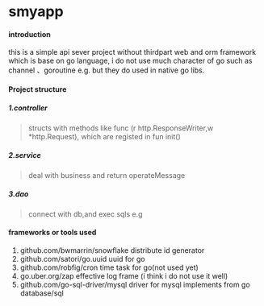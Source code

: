 # smyapp
 #### introduction
 this is a simple api sever project without thirdpart web  and orm framework which is base on go language,
 i do not use much character of go such as channel 、goroutine e.g.  but they do used in native go libs. 
 #### Project structure
 ##### 1.controller
 > structs with methods like func (r http.ResponseWriter,w *http.Request), which are registed  in fun init()
 ##### 2.service
 > deal with business and return operateMessage
 ##### 3.dao
 > connect with db,and exec sqls 
e.g

 #### frameworks or tools used
 1. github.com/bwmarrin/snowflake   distribute id generator
 2. github.com/satori/go.uuid        uuid for go 
 3. github.com/robfig/cron          time task for go(not used yet)
 4. go.uber.org/zap                 effective log frame (i think i do not use it well)
 5. github.com/go-sql-driver/mysql  driver for mysql implements from go database/sql 
 
